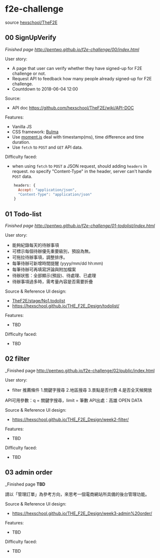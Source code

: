 # f2e-challenge

source [hexschool/TheF2E](https://github.com/hexschool/TheF2E)

## 00 SignUpVerify

_Finished page http://pentwo.github.io/f2e-challenge/00/index.html_

User story:

* A page that user can verify whether they have signed-up for F2E challenge or not.
* Request API to feedback how many people already signed-up for F2E challenge.
* Countdown to 2018-06-04 12:00

Source:

* API doc https://github.com/hexschool/TheF2E/wiki/API-DOC

Features:

* Vanilla JS
* CSS framework: [Bulma](https://bulma.io/)
* Use [moment.js](https://momentjs.com/) deal with timestamp(ms), time difference and time duration.
* Use `fetch` to `POST` and `GET` API data.

Difficulty faced:

* when using `fetch` to `POST` a JSON request, should adding `headers` in request. no specify "Content-Type" in the header, server can't handle `POST` data.

```javascript
    headers: {
      Accept: "application/json",
      "Content-Type": "application/json"
    }
```

## 01 Todo-list

_Finished page http://pentwo.github.io/f2e-challenge/01-todolist/index.html_

User story:

* 能夠紀錄每天的待辦事項
* 可標示每個待辦優先重要級別，預設為無。
* 可拖拉待辦事項，調整排序。
* 每筆待辦可新增時間提醒 (yyyy/mm/dd hh:mm)
* 每筆待辦可再填寫評論與附加檔案
* 待辦狀態：全部顯示(預設)、待處理、已處理
* 待辦事項過多時，需考量內容是否需要折疊

Source & Reference UI design:

* [ TheF2E/stage/No1.todolist](https://github.com/hexschool/TheF2E/blob/master/stage/No1.todolist.md)
* https://hexschool.github.io/THE_F2E_Design/todolist/

Features:

* TBD

Difficulty faced:

* TBD

## 02 filter

_Finished page http://pentwo.github.io/f2e-challenge/02/public/index.html

User story:
* filter 推薦條件
    1.關鍵字搜尋
    2.地區搜尋
    3.景點是否付費
    4.是否全天候開放

API可用參數：q = 關鍵字搜尋，limit = 筆數
API出處：高雄 OPEN DATA

Source & Reference UI design:

* https://hexschool.github.io/THE_F2E_Design/week2-filter/

Features:

* TBD

Difficulty faced:

* TBD


## 03 admin order

_Finished page **TBD**

請以「管理訂單」為參考方向，來思考一個電商網站所具備的後台管理功能。


Source & Reference UI design:

* https://hexschool.github.io/THE_F2E_Design/week3-admin%20order/

Features:

* TBD

Difficulty faced:

* TBD
